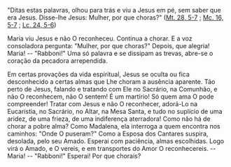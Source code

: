 
"Ditas estas palavras, olhou para trás e viu a Jesus em pé, sem saber que era Jesus. Disse-lhe Jesus: Mulher, por que choras?" ([Mt. 28, 5-7](https://vulgata.online/bible/Mt.28?ed=MS&vfn=MS.Mt.28.5-7:vs) ; [Mc. 16, 5-7](https://vulgata.online/bible/Mc.16?ed=MS&vfn=MS.Mc.16.5-7:vs) ; [Lc. 24, 5-6](https://vulgata.online/bible/Lc.24?ed=MS&vfn=MS.Lc.24.5-6:vs))

Maria viu Jesus e não O reconheceu. Continua a chorar. E a voz consoladora pergunta: "Mulher, por que choras?" Depois, que alegria! Maria! -- "Rabboni!" Uma só palavra e se dissipam as trevas, abre-se o coração da pecadora arrependida.

Em certas provações da vida espiritual, Jesus se oculta ou fica desconhecido a certas almas que Lhe choram a ausência aparente. Tão perto de Jesus, falando e tratando com Ele no Sacrário, na Comunhão, e não O reconhecem, não O sentem! É um martírio! Só quem ama O pode compreender! Tratar com Jesus e não O reconhecer, adorá-Lo na Eucaristia, no Sacrário, no Altar, na Mesa Santa, e tudo no suplício de uma aridez, de uma frieza, de uma indiferença aterradora! Como não há de chorar a pobre alma? Como Madalena, ela interroga a quem encontra nos caminhos: "Onde O puseram?" Como a Esposa dos Cantares suspira, desolada, pelo seu Amado. Esperai com paciência, almas escolhidas. Logo virá o Amado, e O vereis, e em transportes do Amor O reconhecereis. -- Maria! -- "Rabboni!" Esperai! Por que chorais?

